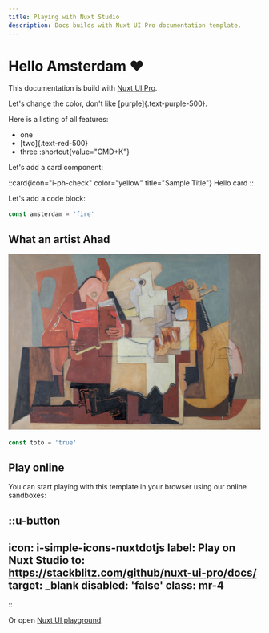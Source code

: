 ```yaml
---
title: Playing with Nuxt Studio
description: Docs builds with Nuxt UI Pro documentation template.
---
```


# Hello Amsterdam ❤️

This documentation is build with [Nuxt UI Pro](https://ui.nuxt.com/pro).

Let's change the color, don't like [purple]{.text-purple-500}.

Here is a listing of all features:

- one
- [two]{.text-red-500}
- three :shortcut{value="CMD+K"}

Let's add a card component:

::card{icon="i-ph-check" color="yellow" title="Sample Title"}
Hello card
::

Let's add a code block:

```js [amsterdam.vue]
const amsterdam = 'fire'
```

## What an artist Ahad

![Mountain.jpg](/birmingham-museums-trust-0f1vVflVO1M-unsplash.jpg)

```js
const toto = 'true'
```

## Play online

You can start playing with this template in your browser using our online sandboxes:

::u-button
---
icon: i-simple-icons-nuxtdotjs
label: Play on Nuxt Studio
to: https://stackblitz.com/github/nuxt-ui-pro/docs/
target: _blank
disabled: 'false'
class: mr-4
---
::

Or open [Nuxt UI playground](https://ui.nuxt.com/playground).
